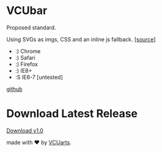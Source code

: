 # VCUbar

Proposed standard.

Using SVGs as imgs, CSS and an inline js fallback.
[[source]](http://css-tricks.com/using-svg/)

* :) Chrome
* :) Safari
* :) Firefox
* :) IE8+
* :S IE6-7 [untested]

[github](https://github.com/VCUarts/vcubar)  

# Download Latest Release
[Download v1.0](https://github.com/VCUarts/vcubar/releases/download/v1.0/vcu-vcuarts-brandingbar-v1.zip)

made with &hearts; by [VCUarts](http://arts.vcu.edu).